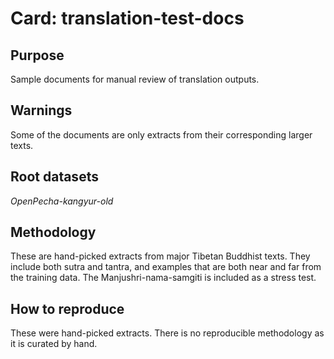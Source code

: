 # Card: translation-test-docs

## Purpose

Sample documents for manual review of translation outputs.

## Warnings

Some of the documents are only extracts from their corresponding larger texts.

## Root datasets

_OpenPecha-kangyur-old_

## Methodology

These are hand-picked extracts from major Tibetan Buddhist texts. They include both sutra and tantra, and examples that are both near and far from the training data. The Manjushri-nama-samgiti is included as a stress test.

## How to reproduce

These were hand-picked extracts. There is no reproducible methodology as it is curated by hand.
